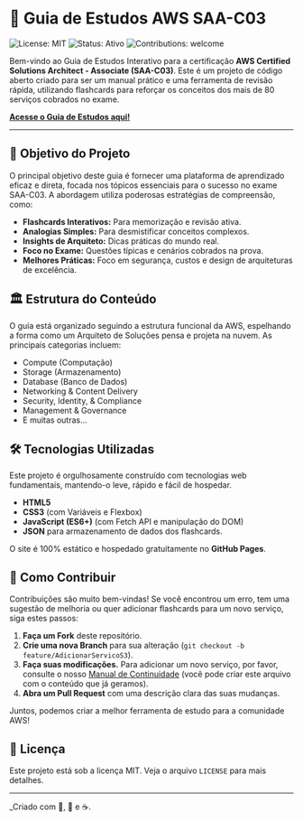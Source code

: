 # 🚀 Guia de Estudos AWS SAA-C03

![License: MIT](https://img.shields.io/badge/License-MIT-yellow.svg)
![Status: Ativo](https://img.shields.io/badge/Status-Ativo-success.svg)
![Contributions: welcome](https://img.shields.io/badge/Contributions-welcome-brightgreen.svg)

Bem-vindo ao Guia de Estudos Interativo para a certificação **AWS Certified Solutions Architect - Associate (SAA-C03)**. Este é um projeto de código aberto criado para ser um manual prático e uma ferramenta de revisão rápida, utilizando flashcards para reforçar os conceitos dos mais de 80 serviços cobrados no exame.

**[Acesse o Guia de Estudos aqui!](https://ralexandrecode.github.io/Guia-Estudos-AWS-SAA-C03/)**

---

## 🎯 Objetivo do Projeto

O principal objetivo deste guia é fornecer uma plataforma de aprendizado eficaz e direta, focada nos tópicos essenciais para o sucesso no exame SAA-C03. A abordagem utiliza poderosas estratégias de compreensão, como:

*   **Flashcards Interativos:** Para memorização e revisão ativa.
*   **Analogias Simples:** Para desmistificar conceitos complexos.
*   **Insights de Arquiteto:** Dicas práticas do mundo real.
*   **Foco no Exame:** Questões típicas e cenários cobrados na prova.
*   **Melhores Práticas:** Foco em segurança, custos e design de arquiteturas de excelência.

## 🏛️ Estrutura do Conteúdo

O guia está organizado seguindo a estrutura funcional da AWS, espelhando a forma como um Arquiteto de Soluções pensa e projeta na nuvem. As principais categorias incluem:

*   Compute (Computação)
*   Storage (Armazenamento)
*   Database (Banco de Dados)
*   Networking & Content Delivery
*   Security, Identity, & Compliance
*   Management & Governance
*   E muitas outras...

## 🛠️ Tecnologias Utilizadas

Este projeto é orgulhosamente construído com tecnologias web fundamentais, mantendo-o leve, rápido e fácil de hospedar.

*   **HTML5**
*   **CSS3** (com Variáveis e Flexbox)
*   **JavaScript (ES6+)** (com Fetch API e manipulação do DOM)
*   **JSON** para armazenamento de dados dos flashcards.

O site é 100% estático e hospedado gratuitamente no **GitHub Pages**.

## 🤝 Como Contribuir

Contribuições são muito bem-vindas! Se você encontrou um erro, tem uma sugestão de melhoria ou quer adicionar flashcards para um novo serviço, siga estes passos:

1.  **Faça um Fork** deste repositório.
2.  **Crie uma nova Branch** para sua alteração (`git checkout -b feature/AdicionarServicoS3`).
3.  **Faça suas modificações.** Para adicionar um novo serviço, por favor, consulte o nosso [Manual de Continuidade](MANUAL.md) (você pode criar este arquivo com o conteúdo que já geramos).
4.  **Abra um Pull Request** com uma descrição clara das suas mudanças.

Juntos, podemos criar a melhor ferramenta de estudo para a comunidade AWS!

## 📜 Licença

Este projeto está sob a licença MIT. Veja o arquivo `LICENSE` para mais detalhes.

---

_Criado com 🧠, 🤖 e ☕.
